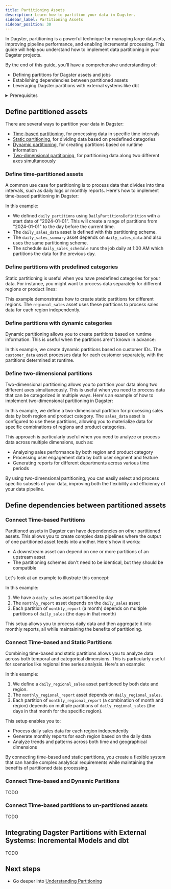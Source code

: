```yaml
---
title: Partitioning Assets
description: Learn how to partition your data in Dagster.
sidebar_label: Partitioning Assets
sidebar_position: 30
---
```


In Dagster, partitioning is a powerful technique for managing large datasets, improving pipeline performance, and enabling incremental processing. This guide will help you understand how to implement data partitioning in your Dagster projects.

By the end of this guide, you'll have a comprehensive understanding of:

- Defining partitions for Dagster assets and jobs
- Establishing dependencies between partitioned assets
- Leveraging Dagster partitions with external systems like dbt

<details>
  <summary>Prerequisites</summary>

To follow the steps in this guide, you'll need:

- A basic understanding of Dagster and assets. See the [Quick Start](/tutorial/quick-start) tutorial for an overview.
- Basic understanding of data processing pipelines
- Python 3.7 or later installed
- Dagster library installed (`pip install dagster`)

</details>

## Define partitioned assets

There are several ways to partition your data in Dagster:

- [Time-based partitioning](#define-time-partitioned-assets), for processing data in specific time intervals
- [Static partitioning](#define-partitions-with-predefined-categories), for dividing data based on predefined categories
- [Dynamic partitioning](#define-partitions-with-dynamic-categories), for creating partitions based on runtime information
- [Two-dimensional partitioning](#define-two-dimensional-partitions), for partitioning data along two different axes simultaneously

### Define time-partitioned assets

A common use case for partitioning is to process data that divides into time intervals, such as daily logs or monthly reports. Here's how to implement time-based partitioning in Dagster:

<CodeExample filePath="guides/data-modeling/partitioning/time_based_partitioning.py" language="python" title="Time-based partitioning" />

In this example:

- We defined `daily_partitions` using `DailyPartitionsDefinition` with a start date of "2024-01-01". This will create a range of partitions from "2024-01-01" to the day before the current time.
- The `daily_sales_data` asset is defined with this partitioning scheme.
- The `daily_sales_summary` asset depends on `daily_sales_data` and also uses the same partitioning scheme.
- The schedule `daily_sales_schedule` runs the job daily at 1:00 AM which partitions the data for the previous day.

### Define partitions with predefined categories

Static partitioning is useful when you have predefined categories for your data. For instance, you might want to process data separately for different regions or product lines:

<CodeExample filePath="guides/data-modeling/partitioning/static_partitioning.py" language="python" title="Static partitioning" />

This example demonstrates how to create static partitions for different regions. The `regional_sales` asset uses these partitions to process sales data for each region independently.

### Define partitions with dynamic categories

Dynamic partitioning allows you to create partitions based on runtime information. This is useful when the partitions aren't known in advance:

<CodeExample filePath="guides/data-modeling/partitioning/dynamic_partitioning.py" language="python" title="Dynamic partitioning" />

In this example, we create dynamic partitions based on customer IDs. The `customer_data` asset processes data for each customer separately, with the partitions determined at runtime.

### Define two-dimensional partitions

Two-dimensional partitioning allows you to partition your data along two different axes simultaneously. This is useful when you need to process data that can be categorized in multiple ways. Here's an example of how to implement two-dimensional partitioning in Dagster:

<CodeExample filePath="guides/data-modeling/partitioning/two_dimensional_partitioning.py" language="python" title="Two-dimensional partitioning" />

In this example, we define a two-dimensional partition for processing sales data by both region and product category. The `sales_data` asset is configured to use these partitions, allowing you to materialize data for specific combinations of regions and product categories.

This approach is particularly useful when you need to analyze or process data across multiple dimensions, such as:

- Analyzing sales performance by both region and product category
- Processing user engagement data by both user segment and feature
- Generating reports for different departments across various time periods

By using two-dimensional partitioning, you can easily select and process specific subsets of your data, improving both the flexibility and efficiency of your data pipeline.

## Define dependencies between partitioned assets

### Connect Time-based Partitions

Partitioned assets in Dagster can have dependencies on other partitioned assets. This allows you to create complex data pipelines where the output of one partitioned asset feeds into another. Here's how it works:

- A downstream asset can depend on one or more partitions of an upstream asset
- The partitioning schemes don't need to be identical, but they should be compatible

Let's look at an example to illustrate this concept:

<CodeExample filePath="guides/data-modeling/partitioning/partitioned_dependencies.py" language="python" title="Partitioned asset dependencies" />

In this example:

1. We have a `daily_sales` asset partitioned by day
2. The `monthly_report` asset depends on the `daily_sales` asset
3. Each partition of `monthly_report` (a month) depends on multiple partitions of `daily_sales` (the days in that month)

This setup allows you to process daily data and then aggregate it into monthly reports, all while maintaining the benefits of partitioning.

### Connect Time-based and Static Partitions

Combining time-based and static partitions allows you to analyze data across both temporal and categorical dimensions. This is particularly useful for scenarios like regional time series analysis. Here's an example:

<CodeExample filePath="guides/data-modeling/partitioning/time_static_partitioning.py" language="python" title="Time-based and static partitioning" />

In this example:

1. We define a `daily_regional_sales` asset partitioned by both date and region.
2. The `monthly_regional_report` asset depends on `daily_regional_sales`.
3. Each partition of `monthly_regional_report` (a combination of month and region) depends on multiple partitions of `daily_regional_sales` (the days in that month for the specific region).

This setup enables you to:

- Process daily sales data for each region independently
- Generate monthly reports for each region based on the daily data
- Analyze trends and patterns across both time and geographical dimensions

By connecting time-based and static partitions, you create a flexible system that can handle complex analytical requirements while maintaining the benefits of partitioned data processing.

### Connect Time-based and Dynamic Partitions

TODO

### Connect Time-based partitions to un-partitioned assets

TODO

## Integrating Dagster Partitions with External Systems: Incremental Models and dbt

TODO

## Next steps

- Go deeper into [Understanding Partitioning](/concepts/understanding-partitioning)
